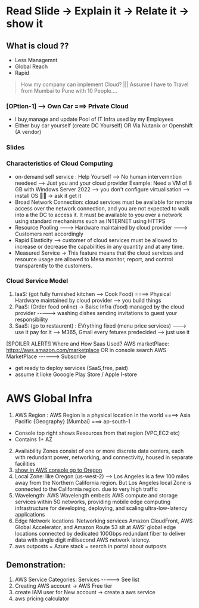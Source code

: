 # Read Slide -> Explain it -> Relate it -> show it 
## What is cloud ??
- Less Managemnt
- Global Reach
- Rapid 

> How my company can implement Cloud? ||| Assume I have to Travel from Mumbai to Pune with 10 People....
### [OPtion-1] --> Own Car ===> Private Cloud
- I buy,manage and update Pool of IT Infra used by my Employees
- Either buy car yourself (create DC Yourself) OR Via Nutanix or Openshift (A vendor)

### Slides

### Characteristics of Cloud Computing
- on-demand self service : Help Yourself --> No human intervemntion needeed --> Just you and your cloud provider 
Example: Need a VM of 8 GB with Windows Server 2022 --> you don't configure virtualisation --> install OS 🚫🚫  -> ask it get it
- Broad Network Connection:  cloud services must be available for remote access over the network connection, and you are not expected to walk into a the DC to access it.
It must be available to you over a network using standard mechanisms such as INTERNET using HTTPS 
- Resource Pooling ---> Hardware maintained by cloud provider ---> Customers rent accordingly
- Rapid Elasticity -->  customer of cloud services must be allowed to increase or decrease the capabilities in any quantity and at any time.
- Measured Service -> This feature means that the cloud services and resource usage are allowed to Mesa monitor, report, and control transparently to the customers.

### Cloud Service Model
1. IaaS: (got fully furnished kitchen --> Cook Food) ====> Physical Hardware maintained by cloud provider --> you build things 
2. PaaS: (Order food online) -> Baisc Infra (food) managed by the cloud provider -----> washing dishes sending invitations to guest your responsibility
3. SaaS: (go to restaurent) : EVrything fixed (menu price services) ---> use it pay for it --> M365, Gmail every fetures predecided  --> just use it

[SPOILER ALERT!] Where and How Saas Used?
AWS marketPlace: https://aws.amazon.com/marketplace OR  in console search AWS MarketPlace ------> Subscribe 
- get ready to deploy services (SaaS,free, paid)
- assume it lioke Gooogle Play Store / Apple I-store

# AWS Global Infra
1. AWS Region : AWS Region is a physical location in the world ====> Asia Pacific {Geography} (Mumbai) ===> ap-south-1
* Console top right shows Resources from that region (VPC,EC2 etc)
* Contains 1+ AZ
2. Availability Zones consist of one or more discrete data centers, each with redundant power, networking, and connectivity, housed in separate facilities
3. [show in AWS console go to Oregon](https://docs.aws.amazon.com/local-zones/latest/ug/getting-started.html#getting-started-find-local-zone)
4. Local Zone: like Oregon (us-west-2) --> Los Angeles is a few 100 miles away from the Northern California region. But Los Angeles local Zone is connected to the California region. due to very high traffic 
5. Wavelength: AWS Wavelength embeds AWS compute and storage services within 5G networks, providing mobile edge computing infrastructure for developing, deploying, and scaling ultra-low-latency applications
6. Edge Network locations :Networking services Amazon CloudFront, AWS Global Accelerator, and Amazon Route 53 sit at AWS’ global edge locations connected by dedicated 100Gbps redundant fiber to deliver data with single digit millisecond AWS network latency.
7. aws outposts = Azure stack = search in portal about outposts

## Demonstration:
1. AWS Service Categories: Services -----> See list
2. Creating AWS account -> AWS Free tier
3. create IAM user for New account -> create a aws service
4. aws pricing calculator

